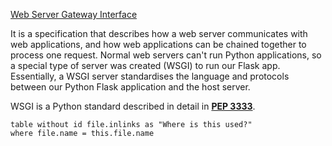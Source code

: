 [Web Server Gateway Interface](https://wsgi.readthedocs.io/en/latest/)

It is a specification that describes how a web server communicates with web applications, and how web applications can be chained together to process one request. Normal web servers can't run Python applications, so a special type of server was created (WSGI) to run our Flask app.  Essentially, a WSGI server standardises the language and protocols between our Python Flask application and the host server.

WSGI is a Python standard described in detail in [**PEP 3333**](https://peps.python.org/pep-3333/).


```dataview
table without id file.inlinks as "Where is this used?"
where file.name = this.file.name
```